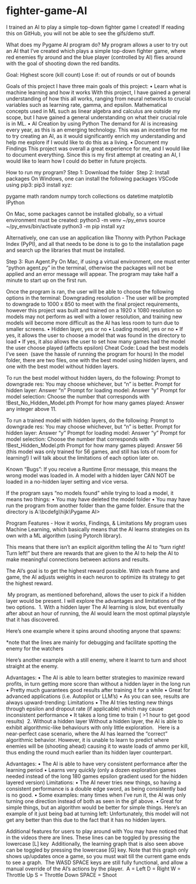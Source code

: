 # fighter-game-AI
I trained an AI to play a simple top-down fighter game I created!
If reading this on GitHub, you will not be able to see the gifs/demo stuff.

What does my Pygame AI program do?
My program allows a user to try out an AI that I’ve created which plays a simple top-down fighter game, where red enemies fly around and the blue player (controlled by AI) flies around with the goal of shooting down the red bandits.

Goal: Highest score (kill count) Lose if: out of rounds or out of bounds

Goals of this project
I have three main goals of this project:
	•	Learn what is machine learning and how it works With this project, I have gained a general understanding of how this all works, ranging from neural networks to crucial variables such as learning rate, gamma, and epsilon. Mathematical concepts used in ML such as linear algebra and calculus are outside my scope, but I have gained a general understanding on what their crucial role is in ML.
	•	AI Creation by using Python The demand for AI is increasing every year, as this is an emerging technology. This was an incentive for me to try creating an AI, as it would significantly enrich my understanding and help me explore if I would like to do this as a living.
	•	Document my Findings This project was overall a great experience for me, and I would like to document everything.  Since this is my first attempt at creating an AI, I would like to learn how I could do better in future projects.

How to run my program?
Step 1: Download the folder 
Step 2: Install packages
On Windows, one can install the following packages VSCode using pip3:
pip3 install xyz:

pygame
math
random
numpy
torch
collections
os
datetime
matplotlib
IPython

On Mac, some packages cannot be installed globally, so a virtual environment must be created: 
python3 -m venv ~/py_envs
source ~/py_envs/bin/activate
python3 -m pip install xyz

Alternatively, one can use an application like Thonny with Python Package Index (PyPI), and all that needs to be done is to go to the installation page and search up the libraries that must be installed.

Step 3: Run Agent.Py
On Mac, if using a virtual environment, one must enter “python agent.py” in the terminal, otherwise the packages will not be applied and an error message will appear.
The program may take half a minute to start up on the first run.

Once the program is ran, the user will be able to choose the following options in the terminal:
Downgrading resolution - The user will be prompted to downgrade to 1000 x 850 to meet with the final project requirements, however this project was built and trained on a 1920 x 1080 resolution so models may not perform as well with a lower resolution, and training new models will become more difficult as the AI has less room to turn due to smaller screens.
	•	Hidden layer, yes or no
	•	Loading model, yes or no
	•	If yes, it allows the user to choose a model that was found in the directory to load
	•	If yes, it also allows the user to set how many games had the model the user choose played (affects epsilon)
Cheat Code: Load the best models I’ve seen  (save the hassle of running the program for hours)
In the model folder, there are two files, one with the best model using hidden layers, and one with the best model without hidden layers. 

To run the best model  without hidden layers, do the following: Prompt to downgrade res: You may choose whichever, but “n” is better. Prompt for hidden layer: Answer “n” Prompt for loading model: Answer “y” Prompt for model selection: Choose the number that corresponds with !Best_No_Hidden_Model.pth Prompt for how many games played: Answer any integer above 11.

To run a trained model with hidden layers, do the following:
Prompt to downgrade res: You may choose whichever, but “n” is better.
Prompt for hidden layer: Answer “y” Prompt for loading model: Answer “y” Prompt for model selection: Choose the number that corresponds with !Best_Hidden_Model.pth Prompt for how many games played: Answer 56 (this model was only trained for 56 games, and still has lots of room for learning!)
I will talk about the limitations of each option later on.

Known “Bugs”:
If you receive a Runtime Error message, this means the wrong model was loaded in. A model with a hidden layer CAN NOT be loaded in a no-hidden layer setting and vice versa.

If the program says “no models found” while trying to load a model, it means two things:
	•	You may have deleted the model folder
	•	You may have run the program from another folder than the game folder. Ensure that the directory is  A:\bcdefg\hijk\Pygame AI> 

Program Features - How it works, Findings, & Limitations
My program uses Machine Learning, which basically means that the AI learns strategies on its own with a ML algorithm (using Pytorch library).

This means that there isn’t an explicit algorithm telling the AI to “turn right! Turn left!” but there are rewards that are given to the AI to help the AI to make meaningful connections between actions and results.

The AI’s goal is to get the highest reward possible. With each frame and game, the AI adjusts weights in each neuron to optimize its strategy to get the highest reward. 


 My program, as mentioned beforehand, allows the user to pick if a hidden layer would be present. I will explore the advantages and limitations of the two options.  1. With a hidden layer
The AI learning is slow, but eventually after about an hour of running, the AI would learn the most optimal playstyle that it has discovered. 

Here’s one example where it spins around shooting anyone that spawns: 

*note that the lines are mainly for debugging and facilitate spotting the enemy for the watchers

Here’s another example with a still enemy, where it learnt to turn and shoot straight at the enemy.


Advantages:
	•	The AI is able to learn better strategies to maximize reward profits, in turn getting more score than without a hidden layer in the long run
	•	Pretty much guarantees good results after training it for a while
	•	Great for advanced applications (i.e. Autopilot or LLM’s)
	•	As you can see, results are always upward-trending: 
Limitations
	•	The AI tries testing new things through epsilon and dropout rate (if applicable) which may cause inconsistent performance
	•	It takes a long time to train ( >1 hour to get good results)
 2. Without a hidden layer
Without a hidden layer, the AI is able to exhibit algorithmic-like behaviours with only little exploration.  
Here is a near-perfect case scenario, where the AI has learned the “correct” algorithmic behavior. However, it is unable to learn to predict where enemies will be (shooting ahead) causing it to waste loads of ammo per kill, thus ending the round much earlier than its hidden layer counterpart.  

Advantages:
	•	The AI is able to have very consistent performance after the learning period
	•	Learns very quickly (only a dozen exploration games needed instead of the long 180 games epsilon gradient used for the hidden layered version)
Limitations:
	•	The AI never tries new things, so having a consistent performance is a double edge sword, as being consistently bad is no good.
	•	Some examples: many times when I’ve run it, the AI was only turning one direction instead of both as seen in the gif above. 
	•	Great for simple things, but an algorithm would be better for simple things. 
Here’s an example of it just being bad at turning left:
Unfortunately, this model will not get any better than this due to the fact that it has no hidden layers.

Additional features for users to play around with
You may have noticed that in the videos there are lines. These lines can be toggled by pressing the lowercase [L] key  Additionally, the learning graph that is also seen above can be toggled by pressing the lowercase [G] key. Note that this graph only shows up/updates once a game, so you must wait till the current game ends to see a graph.  The WASD SPACE keys are still fully functional, and allow a manual override of the AI’s actions by the player.  A = Left
D = Right W = Throttle Up
S = Throttle Down SPACE = Shoot
